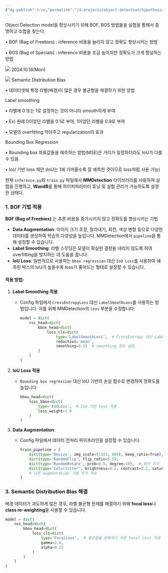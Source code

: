 ```yaml
---
{"dg-publish":true,"permalink":"/4-projects/object-detection/hypothesis/bo-f/"}
---
```


Object Detection model을 향상시키기 위해 BOF, BOS 방법들을 실험을 통해서 증명하고 조합을 찾는다.

• BOF (Bag of Freebies) : inference 비용을 늘리지 않고 정확도 향상시키는 방법

• BOS (Bag of Specials) : inference 비용을 조금 높이지만 정확도가 크게 향상하는 방법

![](https://i.imgur.com/kGXxe4u.png)
2024.10.14(Mon)

![](https://i.imgur.com/Cxm4jrd.png)
Semantic Distribution Bias

• 데이터셋에 특정 라벨(배경)이 많은 경우 불균형을 해결하기 위한 방법

Label smoothing

• 라벨에 0 또는 1로 설정하는 것이 아니라 smooth하게 부여

• Ex) 원래 0이었던 라벨을 0.1로 부여, 1이었던 라벨을 0.9로 부여

• 모델의 overfitting 막아주고 regularization의 효과

Bounding Box Regression

• Bounding box 좌표값들을 예측하는 방법(MSE)은 거리가 일정하더라도 IoU가 다를 수 있음

• IoU 기반 loss 제안 (IoU는 1에 가까울수록 잘 예측한 것이므로 loss처럼 사용 가능)

현재 `inference.py`와 `train.py` 파일에서 **MMDetection** 라이브러리를 사용하여 실험을 진행하고, **WandB**를 통해 하이퍼파라미터 튜닝 및 실험 관리가 가능하도록 설정한 상태다. 

### 1. BOF 기법 적용
**BOF (Bag of Freebies)** 는 추론 비용을 증가시키지 않고 정확도를 향상시키는 기법
- **Data Augmentation**: 이미지 크기 조정, 잘라내기, 회전, 색상 변형 등으로 다양한 데이터를 생성하여 학습의 다양성을 높입니다. MMDetection에서 `pipeline`을 통해 설정할 수 있습니다.
- **Label Smoothing**: 라벨 스무딩은 모델이 확실한 결정을 내리지 않도록 하여 overfitting을 방지하는 데 도움을 줍니다.
- **IoU Loss**: 일반적으로 사용하는 `bbox regression` 대신 `IoU Loss`를 사용하여 예측된 박스의 IoU가 높을수록 loss가 줄어드는 형태로 설정할 수 있습니다.

#### 적용 방법:
1. **Label Smoothing 적용**
   - Config 파일에서 `CrossEntropyLoss` 대신 `LabelSmoothLoss`를 사용하는 방법입니다. 이를 위해 MMDetection의 `loss` 부분을 수정합니다:
     ```python
     model = dict(
         roi_head=dict(
             bbox_head=dict(
                 loss_cls=dict(
                     type='LabelSmoothLoss',  # CrossEntropy 대신 Label Smooth Loss 적용
                     reduction='mean',
                     smoothing=0.1)  # smoothing 정도 설정
             )
         )
     )
     ```
   
2. **IoU Loss 적용**
   - `Bounding box regression` 대신 IoU 기반의 손실 함수로 변경하여 정확도를 높입니다:
     ```python
     bbox_head=dict(
         loss_bbox=dict(
             type='IoULoss',  # IoU 기반 loss 적용
             loss_weight=1.0
         )
     )
     ```

3. **Data Augmentation**:
   - Config 파일에서 데이터 전처리 파이프라인을 설정할 수 있습니다. 
     ```python
     train_pipeline = [
         dict(type='Resize', img_scale=(1333, 800), keep_ratio=True),
         dict(type='RandomFlip', flip_ratio=0.5),
         dict(type='RandomRotate', prob=0.5, degree=10),  # 회전 추가
         dict(type='ColorJitter', brightness=0.2, contrast=0.2, saturation=0.2),  # 색상 변형 추가
         # 다른 augmentation 기법 추가 가능
     ]
     ```
### 3. Semantic Distribution Bias 해결
배경 데이터가 과도하게 많은 경우, 라벨 불균형 문제를 해결하기 위해 **focal loss**나 **class re-weighting**을 사용할 수 있습니다.

```python
model = dict(
    roi_head=dict(
        bbox_head=dict(
            loss_cls=dict(
                type='FocalLoss',  # 불균형을 완화하기 위한 Focal Loss 적용
                gamma=2.0,
                alpha=0.25
            )
        )
    )
)
```